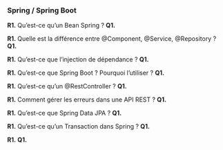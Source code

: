 ### Spring / Spring Boot 

**R1.** Qu’est-ce qu’un Bean Spring ?
**Q1.** 

**R1.** Quelle est la différence entre @Component, @Service, @Repository ?
**Q1.** 

**R1.** Qu’est-ce que l’injection de dépendance ?
**Q1.** 

**R1.** Qu’est-ce que Spring Boot ? Pourquoi l’utiliser ?
**Q1.** 

**R1.** Qu’est-ce qu’un @RestController ?
**Q1.** 

**R1.** Comment gérer les erreurs dans une API REST ?
**Q1.** 

**R1.** Qu’est-ce que Spring Data JPA ?
**Q1.** 

**R1.** Qu’est-ce qu’un Transaction dans Spring ?
**Q1.** 

**R1.**
**Q1.** 
